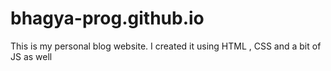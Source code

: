 # bhagya-prog.github.io
This is my personal blog website. I created it using HTML , CSS and a bit of JS as well 
